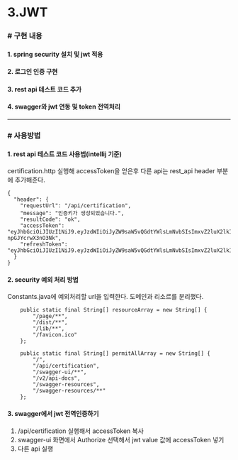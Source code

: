 # 3.JWT

### # 구현 내용

#### 1. spring security 설치 및 jwt 적용

#### 2. 로그인 인증 구현

#### 3. rest api 테스트 코드 추가

#### 4. swagger와 jwt 연동 및 token 전역처리

<hr/>

### # 사용방법

#### 1. rest api 테스트 코드 사용법(intellij 기준) 
certification.http 실행해 accessToken을 얻은후 다른 api는 rest_api header 부분에 추가해준다.
```
{
  "header": {
    "requestUrl": "/api/certification",
    "message": "인증키가 생성되었습니다.",
    "resultCode": "ok",
    "accessToken": "eyJhbGciOiJIUzI1NiJ9.eyJzdWIiOiJyZW9saW5vQGdtYWlsLmNvbSIsImxvZ2luX2lkIjoicmVvbGlub0BnbWFpbC5jb20iLCJ1c2VyX3B3IjoiMGZmZTFhYmQxYTA4MjE1MzUzYzIzM2Q2ZTAwOTYxM2U5NWVlYzQyNTM4MzJhNzYxYWYyOGZmMzdhYzVhMTUwYyIsInVzZXJfaWQiOiJVUzAwMDAwMDA3IiwidXNlcl9ubSI6InJlb2xpbm8iLCJleHAiOjE2NzQxMzA3NDYsImlhdCI6MTY3NDExNjM0Nn0.4RfEKV9YjxNoZSAx6lfkazCsfB1-npGJYcrwX3nO3Nk",
    "refreshToken": "eyJhbGciOiJIUzI1NiJ9.eyJzdWIiOiJyZW9saW5vQGdtYWlsLmNvbSIsImxvZ2luX2lkIjoicmVvbGlub0BnbWFpbC5jb20iLCJ1c2VyX3B3IjoiMGZmZTFhYmQxYTA4MjE1MzUzYzIzM2Q2ZTAwOTYxM2U5NWVlYzQyNTM4MzJhNzYxYWYyOGZmMzdhYzVhMTUwYyIsInVzZXJfaWQiOiJVUzAwMDAwMDA3IiwidXNlcl9ubSI6InJlb2xpbm8iLCJleHAiOjE2NzQyMDI3NDYsImlhdCI6MTY3NDExNjM0Nn0.2NOHK9yp5LZ79Jz4seTWi7HxbxZ88vx6i5kIYJZikJI"
  }
}

```

#### 2. security 예외 처리 방법
Constants.java에 예외처리할 url을 입력한다. 도메인과 리소르를 분리했다.
```
    public static final String[] resourceArray = new String[] {
        "/page/**",
        "/dist/**",
        "/lib/**",
        "/favicon.ico"
    };

    public static final String[] permitAllArray = new String[] {
        "/",
        "/api/certification",
        "/swagger-ui/**",
        "/v2/api-docs",
        "/swagger-resources",
        "/swagger-resources/**"
    };
```

#### 3. swagger에서 jwt 전역인증하기
1. /api/certification 실행해서 accessToken 복사
2. swagger-ui 화면에서 Authorize 선택해서 jwt value 값에 accessToken 넣기
3. 다른 api 실행



